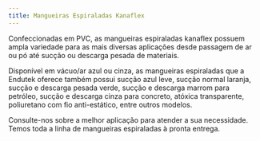 ```yaml
---
title: Mangueiras Espiraladas Kanaflex
---
```


Confeccionadas em PVC, as mangueiras espiraladas kanaflex possuem ampla variedade para as mais diversas aplicações desde passagem de ar ou pó até sucção ou descarga pesada de materiais.

Disponível em vácuo/ar azul ou cinza, as mangueiras espiraladas que a Endutek oferece também possui sucção azul leve, sucção normal laranja, sucção e descarga pesada verde, sucção e descarga marrom para petróleo, sucção e descarga cinza para concreto, atóxica transparente, poliuretano com fio anti-estático, entre outros modelos.

Consulte-nos sobre a melhor aplicação para atender a sua necessidade. Temos toda a linha de mangueiras espiraladas à pronta entrega.

